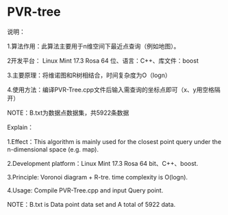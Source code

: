 # PVR-tree

说明：

  1.算法作用：此算法主要用于n维空间下最近点查询（例如地图）。
  
  2开发平台： Linux Mint 17.3 Rosa 64 位、语言：C++、库文件：boost
  
  3.主要原理：将维诺图和R树相结合，时间复杂度为O（logn）
  
  4.使用方法：编译PVR-Tree.cpp文件后输入需查询的坐标点即可（x、y用空格隔开）
  
  NOTE：B.txt为数据点数据集，共5922条数据





Explain：

  1.Effect：This algorithm is mainly used for the closest point query under the n-dimensional space (e.g. map).
  
  2.Development platform：Linux Mint 17.3 Rosa 64 bit、C++、boost.
  
  3.Principle: Voronoi diagram + R-tre. time complexity is O(logn).
  
  4.Usage: Compile PVR-Tree.cpp and input Query point.
  
  NOTE：B.txt is Data point data set and A total of 5922 data.
